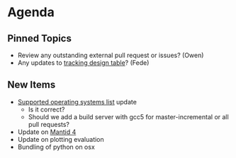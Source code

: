Agenda
======

Pinned Topics
-------------
* Review any outstanding external pull request or issues? (Owen)
* Any updates to [tracking design table](https://github.com/mantidproject/documents/blob/master/Project-Management/TechnicalSteeringCommittee/reports/TSC-TrackingDesignProposals.md)? (Fede)

New Items
---------

* [Supported operating systems list](http://www.mantidproject.org/Supported_Operating_Systems) update
  * Is it correct?
  * Should we add a build server with gcc5 for master-incremental or
    all pull requests?
* Update on [Mantid 4](https://github.com/mantidproject/documents/pull/23)
* Update on plotting evaluation
* Bundling of python on osx
